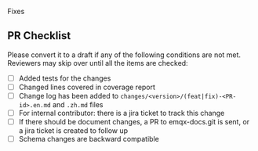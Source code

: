 Fixes <issue-or-jira-number>

## PR Checklist
Please convert it to a draft if any of the following conditions are not met. Reviewers may skip over until all the items are checked:

- [ ] Added tests for the changes
- [ ] Changed lines covered in coverage report
- [ ] Change log has been added to `changes/<version>/(feat|fix)-<PR-id>.en.md` and `.zh.md` files
- [ ] For internal contributor: there is a jira ticket to track this change
- [ ] If there should be document changes, a PR to emqx-docs.git is sent, or a jira ticket is created to follow up
- [ ] Schema changes are backward compatible
